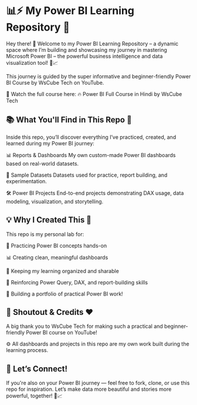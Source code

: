 # 📊⚡ My Power BI Learning Repository 🚀

Hey there! 👋
Welcome to my Power BI Learning Repository – a dynamic space where I’m building and showcasing my 
journey in mastering Microsoft Power BI – the powerful business intelligence and data visualization tool! 🧠📈

This journey is guided by the super informative and beginner-friendly Power BI Course by WsCube Tech on
YouTube.

🎥 Watch the full course here: 🔥 Power BI Full Course in Hindi by WsCube Tech


## 📚 What You'll Find in This Repo 🧐

Inside this repo, you’ll discover everything I’ve practiced, created, and learned during my Power BI journey:

📊 Reports & Dashboards
My own custom-made Power BI dashboards based on real-world datasets.

📁 Sample Datasets
Datasets used for practice, report building, and experimentation.

🛠️ Power BI Projects
End-to-end projects demonstrating DAX usage, data modeling, visualization, and storytelling.


## 💡 Why I Created This 📌

This repo is my personal lab for:

🧪 Practicing Power BI concepts hands-on

📊 Creating clean, meaningful dashboards

📂 Keeping my learning organized and sharable

🧠 Reinforcing Power Query, DAX, and report-building skills

💼 Building a portfolio of practical Power BI work!

## 🙌 Shoutout & Credits ❤️

A big thank you to WsCube Tech for making such a practical and beginner-friendly Power BI course on YouTube!

⚙️ All dashboards and projects in this repo are my own work built during the learning process.

## 🚀 Let’s Connect!

If you're also on your Power BI journey — feel free to fork, clone, or use this repo for inspiration.
Let’s make data more beautiful and stories more powerful, together! 💪📈
